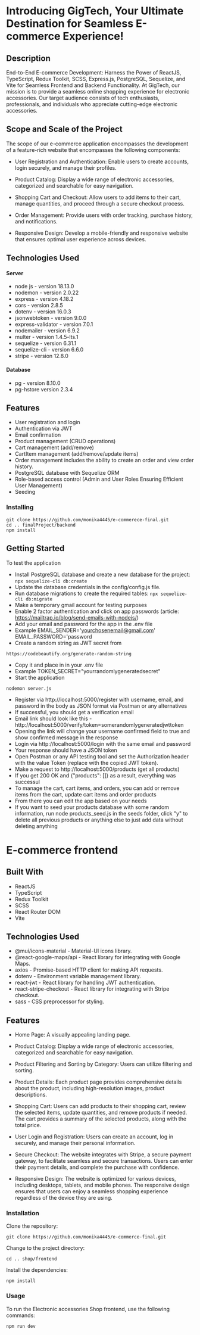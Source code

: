 # Introducing GigTech, Your Ultimate Destination for Seamless E-commerce Experience!

## Description
End-to-End E-commerce Development: Harness the Power of ReactJS, TypeScript, Redux Toolkit, SCSS, Express.js, PostgreSQL, Sequelize, and Vite for Seamless Frontend and Backend Functionality.
At GigTech, our mission is to provide a seamless online shopping experience for electronic accessories. 
Our target audience consists of tech enthusiasts, professionals, and individuals who appreciate cutting-edge electronic accessories.


## Scope and Scale of the Project
The scope of our e-commerce application encompasses the development of a feature-rich website that encompasses the following components:

* User Registration and Authentication: Enable users to create accounts, login securely, and manage their profiles.

* Product Catalog: Display a wide range of electronic accessories, categorized and searchable for easy navigation.

* Shopping Cart and Checkout: Allow users to add items to their cart, manage quantities, and proceed through a secure checkout process.

* Order Management: Provide users with order tracking, purchase history, and notifications.

* Responsive Design: Develop a mobile-friendly and responsive website that ensures optimal user experience across devices.

## Technologies Used

#### Server
* node js - version 18.13.0
* nodemon - version 2.0.22
* express - version 4.18.2
* cors - version 2.8.5
* dotenv - version 16.0.3
* jsonwebtoken - version 9.0.0
* express-validator - version 7.0.1
* nodemailer - version 6.9.2
* multer - version 1.4.5-lts.1
* sequelize - version 6.31.1
* sequelize-cli - version 6.6.0
* stripe - version 12.8.0

#### Database
* pg - version 8.10.0
* pg-hstore version 2.3.4

## Features

* User registration and login
* Authentication via JWT
* Email confirmation
* Product management (CRUD operations)
* Cart management (add/remove)
* CartItem management (add/remove/update items)
* Order management includes the ability to create an order and view order history.
* PostgreSQL database with Sequelize ORM
* Role-based access control (Admin and User Roles Ensuring Efficient User Management)
* Seeding

### Installing

```
git clone https://github.com/monika4445/e-commerece-final.git
cd .. finalProject/backend
npm install
```

## Getting Started

To test the application

* Install PostgreSQL database and create a new database for the project:
 ```npx sequelize-cli db:create```
* Update the database credentials in the config/config.js file.
* Run database migrations to create the required tables:
```npx sequelize-cli db:migrate```
* Make a temporary gmail account for testing purposes
* Enable 2 factor authentication and click on app passwords (article: https://mailtrap.io/blog/send-emails-with-nodejs/)
* Add your email and password for the app in the .env file
* Example
EMAIL_SENDER='yourchosenemail@gmail.com'
EMAIL_PASSWORD='password
* Create a random string as JWT secret from
```
https://codebeautify.org/generate-random-string
```
* Copy it and place in in your .env file
* Example
TOKEN_SECRET="yourrandomlygeneratedsecret"
* Start the application
```
nodemon server.js
```
* Register via http://localhost:5000/register with username, email, and password in the body as JSON format via Postman or any alternatives
* If successful, you should get a verification email
* Email link should look like this - http://localhost:5000/verify/token=somerandomlygeneratedjwttoken
* Opening the link will change your username confirmed field to true and show confirmed message in the response
* Login via http://localhost:5000/login with the same email and password
* Your response should have a JSON token
* Open Postman or any API testing tool and set the Authorization header with the value Token <token> (replace <token> with the copied JWT token).
* Make a request to http://localhost:5000/products (get all products)
* If you get 200 OK and {"products": []} as a result, everything was successul
* To manage the cart, cart items, and orders, you can add or remove items from the cart, update cart items and order products
* From there you can edit the app based on your needs
* If you want to seed your products database with some random information, run node products_seed.js in the seeds folder, click "y" to delete all previous products or anything else to just add data without deleting anything

# E-commerce frontend
## Built With

* ReactJS
* TypeScript
* Redux Toolkit
* SCSS
* React Router DOM
* Vite

## Technologies Used

* @mui/icons-material - Material-UI icons library.
* @react-google-maps/api - React library for integrating with Google Maps.
* axios - Promise-based HTTP client for making API requests.
* dotenv - Environment variable management library.
* react-jwt - React library for handling JWT authentication.
* react-stripe-checkout - React library for integrating with Stripe checkout.
* sass - CSS preprocessor for styling.

## Features

* Home Page: A visually appealing landing page.

* Product Catalog: Display a wide range of electronic accessories, categorized and searchable for easy navigation.

* Product Filtering and Sorting by Category: Users can utilize filtering and sorting.

* Product Details: Each product page provides comprehensive details about the product, including high-resolution images, product descriptions.

* Shopping Cart: Users can add products to their shopping cart, review the selected items, update quantities, and remove products if needed. The cart provides a summary of the selected products, along with the total price.

* User Login and Registration: Users can create an account, log in securely, and manage their personal information.

* Secure Checkout: The website integrates with Stripe, a secure payment gateway, to facilitate seamless and secure transactions. Users can enter their payment details, and complete the purchase with confidence.

* Responsive Design: The website is optimized for various devices, including desktops, tablets, and mobile phones. The responsive design ensures that users can enjoy a seamless shopping experience regardless of the device they are using.

### Installation

Clone the repository:
```
git clone https://github.com/monika4445/e-commerce-final.git
```
Change to the project directory:
```
cd .. shop/frontend
```
Install the dependencies:
```
npm install
```
### Usage

To run the Electronic accessories Shop frontend, use the following commands:
```
npm run dev
```
